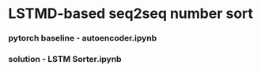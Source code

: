# LSTMD-based seq2seq number sort

### pytorch baseline - autoencoder.ipynb
### solution - LSTM Sorter.ipynb
